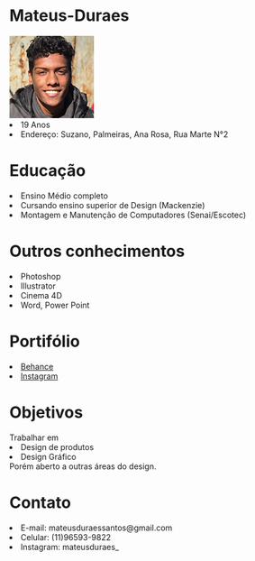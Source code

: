 # Mateus-Duraes

<!doctype html>
<html>
<head>
<meta charset="utf-8" />

</head>

<body>
<img src="perfil foto.jpg"
<lu>
<li>19 Anos</li>
<li>Endereço: Suzano, Palmeiras, Ana Rosa, Rua Marte N°2</li>
</lu>

<h1>Educação</h1>
<lu>
<li>Ensino Médio completo</li>
<li>Cursando ensino superior de Design (Mackenzie)</li>
<li>Montagem e Manutenção de Computadores (Senai/Escotec)</li>
</lu>

<h1>Outros conhecimentos</h1>

<lu>
<li>Photoshop</li>
<li>Illustrator</li>
<li>Cinema 4D</li>
<li>Word, Power Point</li>
</lu>
<h1>Portifólio</h1>
<li><a href="https://www.behance.net/mateusduraes" target="_blank"> Behance </a></li>
<li><a href="https://www.instagram.com/mateusduraesdesigner/" target="_blank"> Instagram </a></li>

<h1>Objetivos</h1>
<lu>
Trabalhar em
<li>Design de produtos</li>
<li>Design Gráfico</li>
Porém aberto a outras áreas do design. 
</lu>
<h1>Contato</h1>
<lu>
<li>E-mail: mateusduraessantos@gmail.com</li>
<li>Celular: (11)96593-9822</li>
<li></lu>Instagram: mateusduraes_</li>
</lu>
</body>
</html>

